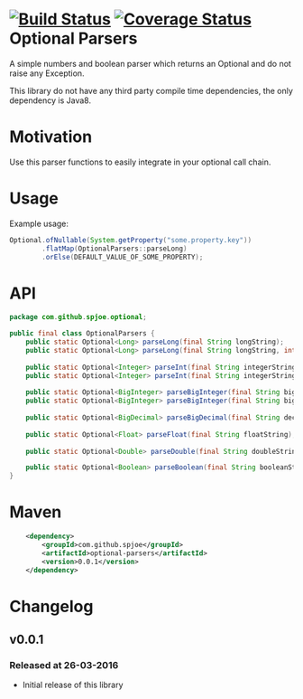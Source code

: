 [![Build Status](https://travis-ci.org/spjoe/optional-parsers.svg?branch=master)](https://travis-ci.org/spjoe/optional-parsers)
[![Coverage Status](https://coveralls.io/repos/github/spjoe/optional-parsers/badge.svg?branch=master)](https://coveralls.io/github/spjoe/optional-parsers?branch=master)
Optional Parsers
================

A simple numbers and boolean parser which returns an Optional and do not
raise any Exception.

This library do not have any third party compile time dependencies, 
the only dependency is Java8.

Motivation
==========
Use this parser functions to easily integrate in your optional call 
chain.

Usage
=====

Example usage:
```java
Optional.ofNullable(System.getProperty("some.property.key"))
        .flatMap(OptionalParsers::parseLong)
        .orElse(DEFAULT_VALUE_OF_SOME_PROPERTY);
```

API
===

```java
package com.github.spjoe.optional;

public final class OptionalParsers {
    public static Optional<Long> parseLong(final String longString);
    public static Optional<Long> parseLong(final String longString, int radix);
    
    public static Optional<Integer> parseInt(final String integerString);
    public static Optional<Integer> parseInt(final String integerString, int radix);
    
    public static Optional<BigInteger> parseBigInteger(final String bigIntegerString);
    public static Optional<BigInteger> parseBigInteger(final String bigIntegerString, final int radix);
    
    public static Optional<BigDecimal> parseBigDecimal(final String decimalString);
    
    public static Optional<Float> parseFloat(final String floatString);
    
    public static Optional<Double> parseDouble(final String doubleString);

    public static Optional<Boolean> parseBoolean(final String booleanString);
}
```

Maven
=====

```xml
    <dependency>
        <groupId>com.github.spjoe</groupId>
        <artifactId>optional-parsers</artifactId>
        <version>0.0.1</version>
    </dependency>
```

Changelog
=========
v0.0.1
------
### Released at 26-03-2016
- Initial release of this library
